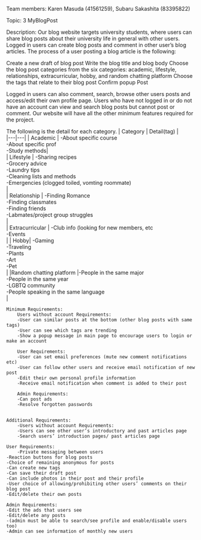 Team members: Karen Masuda (41561259), Subaru Sakashita (83395822)

Topic: 3 MyBlogPost 

Description: 
Our blog website targets university students, where users can share blog posts about their university life in general with other users. Logged in users can create blog posts and comment in other user’s blog articles. The process of a user posting a blog article is the following:

Create a new draft of blog post
Write the blog title and blog body
Choose the blog post categories from the six categories: academic, lifestyle, relationships, extracurricular, hobby, and random chatting platform
Choose the tags that relate to their blog post
Confirm popup 
Post 

Logged in users can also comment, search, browse other users posts and access/edit their own profile page. Users who have not logged in or do not have an account can view and search blog posts but cannot post or comment. Our website will have all the other minimum features required for the project.

The following is the detail for each category. 
| Category  |  Detail(tag) |   
|---|---|
| Academic  | -About specific course<br> -About specific prof <br> -Study methods|   
| Lifestyle  | -Sharing recipes<br> -Grocery advice<br> -Laundry tips <br> -Cleaning lists and methods<br> -Emergencies (clogged toiled, vomting roommate)<br>  |   
| Relationship  | -Finding Romance<br> -Finding classmates<br> -Finding friends<br> -Labmates/project group struggles<br>   |  
| Extracurricular | -Club info (looking for new members, etc<br> -Events<br> | 
| Hobby| -Gaming<br>  -Traveling<br> -Plants<br> -Art<br> -Pet<br>   |
|Random chatting platform |-People in the same major<br> -People in the same year<br> -LGBTQ community<br> -People speaking in the same language<br>|



	Minimum Requirements:
		Users without account Requirements:
		-User can similar posts at the bottom (other blog posts with same tags)
		-User can see which tags are trending
		-Show a popup message in main page to encourage users to login or make an account

		User Requirements:
		-User can set email preferences (mute new comment notifications etc)
		-User can follow other users and receive email notification of new post
		-Edit their own personal profile information
		-Receive email notification when comment is added to their post

		Admin Requirements:
		-Can post ads
		-Resolve forgotten passwords 


	Additional Requirements: 
		-Users without account Requirements:
		-Users can see other user’s introductory and past articles page
		-Search users’ introduction pages/ past articles page

	User Requirements:
		-Private messaging between users
	-Reaction buttons for blog posts
	-Choice of remaining anonymous for posts
	-Can create new tags 
	-Can save their draft post 
	-Can include photos in their post and their profile
	-User choice of allowing/prohibiting other users’ comments on their blog post 
	-Edit/delete their own posts

	Admin Requirements: 
	-Edit the ads that users see
	-Edit/delete any posts
	-(admin must be able to search/see profile and enable/disable users too)
	-Admin can see information of monthly new users 


